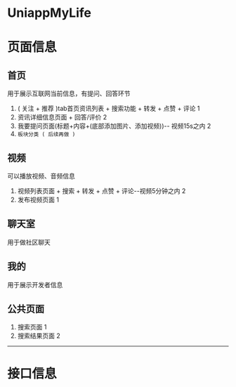 # UniappMyLife

# 页面信息

## 首页
用于展示互联网当前信息，有提问、回答环节
1. ( 关注 + 推荐 )tab首页资讯列表 + 搜索功能 + 转发 + 点赞 + 评论  1
2. 资讯详细信息页面 + 回答/评价   2 
3. 我要提问页面(标题+内容+(底部添加图片、添加视频))-- 视频15s之内 2
4. `板块分类 ( 后续再做 )`

## 视频
可以播放视频、音频信息
1. 视频列表页面 + 搜索 + 转发 + 点赞 + 评论--视频5分钟之内 2
2. 发布视频页面 1

## 聊天室
用于做社区聊天

## 我的
用于展示开发者信息

## 公共页面
1. 搜索页面  1
2. 搜索结果页面  2

----- 

# 接口信息



